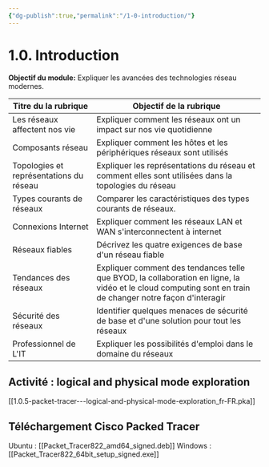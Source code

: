 ```yaml
---
{"dg-publish":true,"permalink":"/1-0-introduction/"}
---
```


# 1.0. Introduction

**Objectif du module:** Expliquer les avancées des technologies réseau modernes.

| Titre du la rubrique                    | Objectif de la rubrique                                                                                                                                    |
| --------------------------------------- | ---------------------------------------------------------------------------------------------------------------------------------------------------------- |
| Les réseaux affectent nos vie           | Expliquer comment les réseaux ont un impact sur nos vie quotidienne                                                                                        |
| Composants réseau                       | Expliquer comment les hôtes et les périphériques réseaux sont utilisés                                                                                     |
| Topologies et représentations du réseau | Expliquer les représentations du réseau et comment elles sont utilisées dans la topologies du réseau                                                       |
| Types courants de réseaux               | Comparer les caractéristiques des types courants de réseaux.                                                                                               |
| Connexions Internet                     | Expliquer comment les réseaux LAN et WAN s'interconnectent à internet                                                                                      |
| Réseaux fiables                         | Décrivez les quatre exigences de base d'un réseau fiable                                                                                                   |
| Tendances des réseaux                   | Expliquer comment des tendances telle que BYOD, la collaboration en ligne, la vidéo et le cloud computing sont en train de changer notre façon d'interagir |
| Sécurité des réseaux                    | Identifier quelques menaces de sécurité de base et d'une solution pour tout les réseaux                                                                    |
| Professionnel de L'IT                   | Expliquer les possibilités d'emploi dans le domaine du réseaux                                                                                             |

## Activité : logical and physical mode exploration

[[1.0.5-packet-tracer---logical-and-physical-mode-exploration_fr-FR.pka]]

## Téléchargement Cisco Packed Tracer

Ubuntu : [[Packet_Tracer822_amd64_signed.deb]]
Windows : [[Packet_Tracer822_64bit_setup_signed.exe]]
